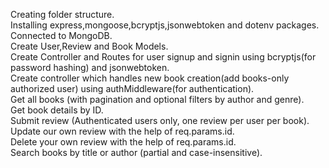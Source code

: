 Creating folder structure.  
Installing express,mongoose,bcryptjs,jsonwebtoken and dotenv packages.  
Connected to MongoDB.  
Create User,Review and Book Models.  
Create Controller and Routes for user signup and signin using bcryptjs(for password hashing) and jsonwebtoken.  
Create controller which handles new book creation(add books-only authorized user) using authMiddleware(for authentication).  
Get all books (with pagination and optional filters by author and genre).  
Get book details by ID.  
Submit review (Authenticated users only, one review per user per book).  
Update our own review with the help of req.params.id.  
Delete your own review with the help of req.params.id.  
Search books by title or author (partial and case-insensitive).
